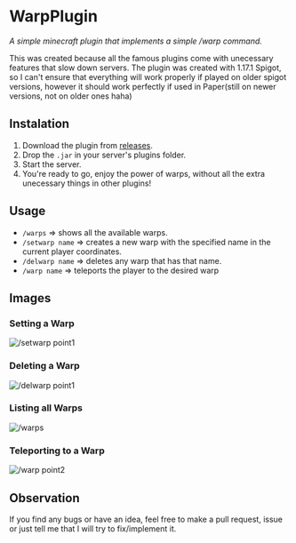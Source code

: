 # WarpPlugin
*A simple minecraft plugin that implements a simple /warp command.*

This was created because all the famous plugins come with unecessary features that slow down servers.
The plugin was created with 1.17.1 Spigot, so I can't ensure that everything will work properly if played
on older spigot versions, however it should work perfectly if used in Paper(still on newer versions, not on
older ones haha)



## Instalation

1. Download the plugin from [releases](https://github.com/Agentew04/WarpPlugin/releases/latest).
2. Drop the `.jar` in your server's plugins folder.
3. Start the server.
4. You're ready to go, enjoy the power of warps, without all the extra unecessary things in other plugins!

## Usage

- `/warps` => shows all the available warps.
- `/setwarp name` => creates a new warp with the specified name in the current player coordinates.
- `/delwarp name` => deletes any warp that has that name.
- `/warp name` => teleports the player to the desired warp

## Images

### Setting a Warp
![/setwarp point1](https://i.imgur.com/QDJKQQe.png)

### Deleting a Warp
![/delwarp point1](https://i.imgur.com/dtqShWI.png)

### Listing all Warps
![/warps](https://i.imgur.com/Avz6FSw.png)

### Teleporting to a Warp
![/warp point2](https://i.imgur.com/Aiq9P72.png)

## Observation

If you find any bugs or have an idea, feel free to make a pull request, issue or just tell me that I will try to fix/implement it.
